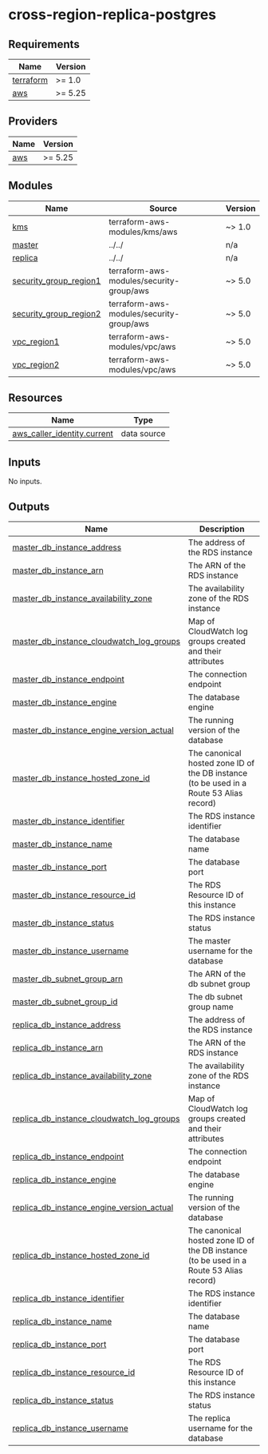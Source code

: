 # cross-region-replica-postgres

<!-- BEGINNING OF PRE-COMMIT-TERRAFORM DOCS HOOK -->
## Requirements

| Name | Version |
|------|---------|
| <a name="requirement_terraform"></a> [terraform](#requirement\_terraform) | >= 1.0 |
| <a name="requirement_aws"></a> [aws](#requirement\_aws) | >= 5.25 |

## Providers

| Name | Version |
|------|---------|
| <a name="provider_aws"></a> [aws](#provider\_aws) | >= 5.25 |

## Modules

| Name | Source | Version |
|------|--------|---------|
| <a name="module_kms"></a> [kms](#module\_kms) | terraform-aws-modules/kms/aws | ~> 1.0 |
| <a name="module_master"></a> [master](#module\_master) | ../../ | n/a |
| <a name="module_replica"></a> [replica](#module\_replica) | ../../ | n/a |
| <a name="module_security_group_region1"></a> [security\_group\_region1](#module\_security\_group\_region1) | terraform-aws-modules/security-group/aws | ~> 5.0 |
| <a name="module_security_group_region2"></a> [security\_group\_region2](#module\_security\_group\_region2) | terraform-aws-modules/security-group/aws | ~> 5.0 |
| <a name="module_vpc_region1"></a> [vpc\_region1](#module\_vpc\_region1) | terraform-aws-modules/vpc/aws | ~> 5.0 |
| <a name="module_vpc_region2"></a> [vpc\_region2](#module\_vpc\_region2) | terraform-aws-modules/vpc/aws | ~> 5.0 |

## Resources

| Name | Type |
|------|------|
| [aws_caller_identity.current](https://registry.terraform.io/providers/hashicorp/aws/latest/docs/data-sources/caller_identity) | data source |

## Inputs

No inputs.

## Outputs

| Name | Description |
|------|-------------|
| <a name="output_master_db_instance_address"></a> [master\_db\_instance\_address](#output\_master\_db\_instance\_address) | The address of the RDS instance |
| <a name="output_master_db_instance_arn"></a> [master\_db\_instance\_arn](#output\_master\_db\_instance\_arn) | The ARN of the RDS instance |
| <a name="output_master_db_instance_availability_zone"></a> [master\_db\_instance\_availability\_zone](#output\_master\_db\_instance\_availability\_zone) | The availability zone of the RDS instance |
| <a name="output_master_db_instance_cloudwatch_log_groups"></a> [master\_db\_instance\_cloudwatch\_log\_groups](#output\_master\_db\_instance\_cloudwatch\_log\_groups) | Map of CloudWatch log groups created and their attributes |
| <a name="output_master_db_instance_endpoint"></a> [master\_db\_instance\_endpoint](#output\_master\_db\_instance\_endpoint) | The connection endpoint |
| <a name="output_master_db_instance_engine"></a> [master\_db\_instance\_engine](#output\_master\_db\_instance\_engine) | The database engine |
| <a name="output_master_db_instance_engine_version_actual"></a> [master\_db\_instance\_engine\_version\_actual](#output\_master\_db\_instance\_engine\_version\_actual) | The running version of the database |
| <a name="output_master_db_instance_hosted_zone_id"></a> [master\_db\_instance\_hosted\_zone\_id](#output\_master\_db\_instance\_hosted\_zone\_id) | The canonical hosted zone ID of the DB instance (to be used in a Route 53 Alias record) |
| <a name="output_master_db_instance_identifier"></a> [master\_db\_instance\_identifier](#output\_master\_db\_instance\_identifier) | The RDS instance identifier |
| <a name="output_master_db_instance_name"></a> [master\_db\_instance\_name](#output\_master\_db\_instance\_name) | The database name |
| <a name="output_master_db_instance_port"></a> [master\_db\_instance\_port](#output\_master\_db\_instance\_port) | The database port |
| <a name="output_master_db_instance_resource_id"></a> [master\_db\_instance\_resource\_id](#output\_master\_db\_instance\_resource\_id) | The RDS Resource ID of this instance |
| <a name="output_master_db_instance_status"></a> [master\_db\_instance\_status](#output\_master\_db\_instance\_status) | The RDS instance status |
| <a name="output_master_db_instance_username"></a> [master\_db\_instance\_username](#output\_master\_db\_instance\_username) | The master username for the database |
| <a name="output_master_db_subnet_group_arn"></a> [master\_db\_subnet\_group\_arn](#output\_master\_db\_subnet\_group\_arn) | The ARN of the db subnet group |
| <a name="output_master_db_subnet_group_id"></a> [master\_db\_subnet\_group\_id](#output\_master\_db\_subnet\_group\_id) | The db subnet group name |
| <a name="output_replica_db_instance_address"></a> [replica\_db\_instance\_address](#output\_replica\_db\_instance\_address) | The address of the RDS instance |
| <a name="output_replica_db_instance_arn"></a> [replica\_db\_instance\_arn](#output\_replica\_db\_instance\_arn) | The ARN of the RDS instance |
| <a name="output_replica_db_instance_availability_zone"></a> [replica\_db\_instance\_availability\_zone](#output\_replica\_db\_instance\_availability\_zone) | The availability zone of the RDS instance |
| <a name="output_replica_db_instance_cloudwatch_log_groups"></a> [replica\_db\_instance\_cloudwatch\_log\_groups](#output\_replica\_db\_instance\_cloudwatch\_log\_groups) | Map of CloudWatch log groups created and their attributes |
| <a name="output_replica_db_instance_endpoint"></a> [replica\_db\_instance\_endpoint](#output\_replica\_db\_instance\_endpoint) | The connection endpoint |
| <a name="output_replica_db_instance_engine"></a> [replica\_db\_instance\_engine](#output\_replica\_db\_instance\_engine) | The database engine |
| <a name="output_replica_db_instance_engine_version_actual"></a> [replica\_db\_instance\_engine\_version\_actual](#output\_replica\_db\_instance\_engine\_version\_actual) | The running version of the database |
| <a name="output_replica_db_instance_hosted_zone_id"></a> [replica\_db\_instance\_hosted\_zone\_id](#output\_replica\_db\_instance\_hosted\_zone\_id) | The canonical hosted zone ID of the DB instance (to be used in a Route 53 Alias record) |
| <a name="output_replica_db_instance_identifier"></a> [replica\_db\_instance\_identifier](#output\_replica\_db\_instance\_identifier) | The RDS instance identifier |
| <a name="output_replica_db_instance_name"></a> [replica\_db\_instance\_name](#output\_replica\_db\_instance\_name) | The database name |
| <a name="output_replica_db_instance_port"></a> [replica\_db\_instance\_port](#output\_replica\_db\_instance\_port) | The database port |
| <a name="output_replica_db_instance_resource_id"></a> [replica\_db\_instance\_resource\_id](#output\_replica\_db\_instance\_resource\_id) | The RDS Resource ID of this instance |
| <a name="output_replica_db_instance_status"></a> [replica\_db\_instance\_status](#output\_replica\_db\_instance\_status) | The RDS instance status |
| <a name="output_replica_db_instance_username"></a> [replica\_db\_instance\_username](#output\_replica\_db\_instance\_username) | The replica username for the database |
<!-- END OF PRE-COMMIT-TERRAFORM DOCS HOOK -->

